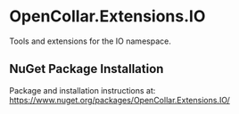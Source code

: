 # OpenCollar.Extensions.IO

Tools and extensions for the IO namespace.

## NuGet Package Installation

Package and installation instructions at: https://www.nuget.org/packages/OpenCollar.Extensions.IO/